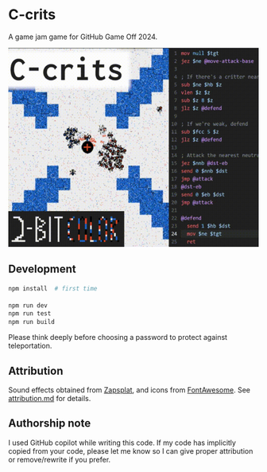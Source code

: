 # C-crits

A game jam game for GitHub Game Off 2024.

![Example of C-crits gameplay](./doc/img/thumb.gif)

## Development

```sh
npm install  # first time

npm run dev
npm run test
npm run build
```

Please think deeply before choosing a password to protect against teleportation.

## Attribution

Sound effects obtained from [Zapsplat](https://www.zapsplat.com), and icons from [FontAwesome](https://fontawesome.com/). See [attribution.md](./attribution.md) for details.

## Authorship note

I used GitHub copilot while writing this code. If my code has implicitly copied from your code, please let me know so I can give proper attribution or remove/rewrite if you prefer.
